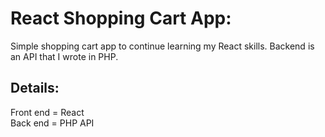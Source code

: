 # React Shopping Cart App:

Simple shopping cart app to continue learning my React skills. Backend is an API that I wrote in PHP.

## Details:

Front end = React <br>
Back end = PHP API
